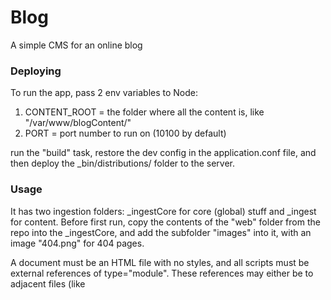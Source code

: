 # Blog
A simple CMS for an online blog

### Deploying

To run the app, pass 2 env variables to Node:
1. CONTENT_ROOT = the folder where all the content is, like "/var/www/blogContent/"
2. PORT = port number to run on (10100 by default)

run the "build" task, restore the dev config in the application.conf file, and then deploy the _bin/distributions/ folder to the server.




### Usage

It has two ingestion folders: _ingestCore for core (global) stuff and _ingest for content. Before first run, copy the contents of 
the "web" folder from the repo into the _ingestCore, and add the subfolder "images" into it,
with an image "404.png" for 404 pages.

A document must be an HTML file with no styles,
and all scripts must be external references of type="module". These references may either be to adjacent files 
(like <script type="module" src="./module.js"/>) 
or global script libraries (like <script type="module" src="Library.js"/>, notice the absence of the dot). 

In a script file, all imports must be at the start of the file, one line per import.

The CMS allows updating of all data with a delay of 5 minutes.
